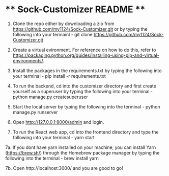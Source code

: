 # ** Sock-Customizer README **

1. Clone the repo either by downloading a zip from https://github.com/my1124/Sock-Customizer.git 
or by typing the following into your termainl - git clone https://github.com/my1124/Sock-Customizer.git

2. Create a virtual evironment. For reference on how to do this, refer to https://packaging.python.org/guides/installing-using-pip-and-virtual-environments/.

3. Install the packages in the requirements.txt by typing the following into your terminal - 
pip install -r requirements.txt

4. To run the backend, cd into the customizer directory and first create yourself as a superuser by typing the following into your terminal - python manage.py createsuperuser

5. Start the local server by typing the following into the terminal - python manage.py runserver

6. Open http://127.0.0.1:8000/admin and login.

7. To run the React web app, cd into the frontend directory and type the following into your terminal - 
yarn start

7a. If you dont have yarn installed on your machine, you can install Yarn (https://brew.sh/) through the Homebrew package manager by typing the following into the terminal - brew install yarn

7b. Open http://localhost:3000/ and you are good to go!
